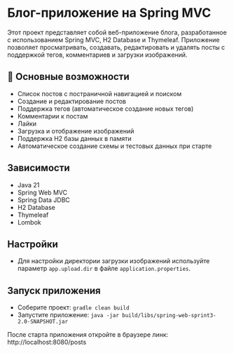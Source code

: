 # Блог-приложение на Spring MVC

Этот проект представляет собой веб-приложение блога, разработанное с использованием Spring MVC, H2 Database и Thymeleaf. Приложение позволяет просматривать, создавать, редактировать и удалять посты с поддержкой тегов, комментариев и загрузки изображений.

## 🚀 Основные возможности

- Список постов с постраничной навигацией и поиском
- Создание и редактирование постов
- Поддержка тегов (автоматическое создание новых тегов)
- Комментарии к постам
- Лайки
- Загрузка и отображение изображений
- Поддержка H2 базы данных в памяти
- Автоматическое создание схемы и тестовых данных при старте

## Зависимости

- Java 21
- Spring Web MVC
- Spring Data JDBC
- H2 Database
- Thymeleaf
- Lombok

## Настройки

- Для настройки директории загрузки изображений используйте параметр `app.upload.dir` в файле `application.properties`.

## Запуск приложения
- Соберите проект: `gradle clean build`
- Запустите приложение: `java -jar build/libs/spring-web-sprint3-2.0-SNAPSHOT.jar`


После старта приложения откройте в браузере линк: http://localhost:8080/posts

